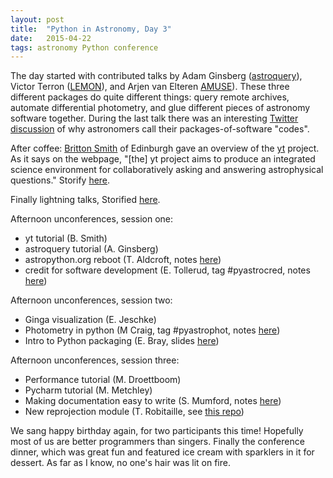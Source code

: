 ```yaml
---
layout: post
title:  "Python in Astronomy, Day 3"
date:   2015-04-22
tags: astronomy Python conference
---
```


The day started with contributed talks by Adam Ginsberg ([astroquery](https://astroquery.readthedocs.org/en/latest/)), Victor Terron ([LEMON](http://lemon.readthedocs.org/en/latest/)), and Arjen van Elteren [AMUSE](http://amusecode.org/)). These three different packages do quite different things: query remote archives, automate differential photometry, and glue different pieces of astronomy software together. During the last talk there was an interesting [Twitter discussion](https://twitter.com/Iguananaut/status/590796321847672832) of why astronomers call their packages-of-software "codes".

After coffee: [Britton Smith](http://www.roe.ac.uk/ifa/people/brs.html) of Edinburgh gave an overview of the [yt](http://yt-project.org) project. As it says on the webpage, "[the] yt project aims to produce an integrated science environment for collaboratively asking and answering astrophysical questions." Storify [here](https://storify.com/PBarmby/python-in-astronomy-yt).

Finally lightning talks, Storified [here](https://storify.com/PBarmby/python-in-astronomy-day-3-lightning-talks).

Afternoon unconferences, session one:

* yt tutorial (B. Smith)
* astroquery tutorial (A. Ginsberg)
* astropython.org reboot (T. Aldcroft, notes [here](https://docs.google.com/document/d/1jIgNreqR7EM7rD5fqCzzF1N9NA_8rwOS-aUX2dMwzQc/edit?pli=1#heading=h.zl59ytrsxwu))
* credit for software development (E. Tollerud, tag #pyastrocred, notes [here](https://docs.google.com/document/d/1aXOQdM46gAGCJEt1LvF0zFHlq-mtaZ9HOgvOHD7gy00/edit?pli=1))


Afternoon unconferences, session two:

* Ginga visualization (E. Jeschke)
* Photometry in python (M Craig, tag #pyastrophot, notes [here](https://docs.google.com/document/d/1EpC1Lhy3q-NfSNWPLkerfBWcugFQCBNEJat6IA5k-6k/edit?pli=1))
* Intro to Python packaging (E. Bray, slides [here](https://docs.google.com/document/d/1EpC1Lhy3q-NfSNWPLkerfBWcugFQCBNEJat6IA5k-6k/edit?pli=1))

Afternoon unconferences, session three:

* Performance tutorial (M. Droettboom)
* Pycharm tutorial (M. Metchley)
* Making documentation easy to write (S. Mumford, notes [here](https://docs.google.com/document/d/1W9H9Lof02AdLN3cSRuz1bo0e89m9AoUcQJ7TCBLaP3Q/edit?pli=1))
* New reprojection module (T. Robitaille, see [this repo](https://github.com/astrofrog/reproject))

We sang happy birthday again, for two participants this time! Hopefully most of us are better programmers than singers.
Finally the conference dinner, which was great fun and featured ice cream with sparklers in it for dessert. As far as I know, no
one's hair was lit on fire.